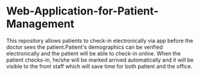 # Web-Application-for-Patient-Management
This repository allows patients to check-in electronically via app before the doctor sees the patient.Patient's demographics can be verified electronically and the patient will be able to check-in online. When the patient checks-in, he/she will be marked arrived automatically and it will be visible to the front staff which will save time for both patient and the office.
